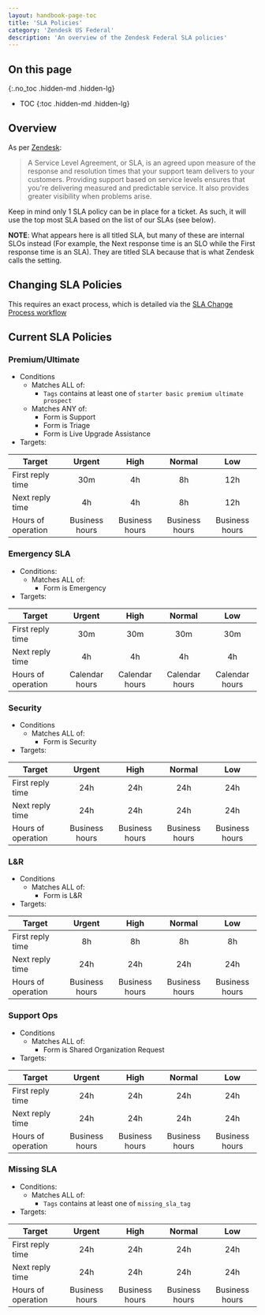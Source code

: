 ```yaml
---
layout: handbook-page-toc
title: 'SLA Policies'
category: 'Zendesk US Federal'
description: 'An overview of the Zendesk Federal SLA policies'
---
```


## On this page
{:.no_toc .hidden-md .hidden-lg}

- TOC
{:toc .hidden-md .hidden-lg}

## Overview

As per
[Zendesk](https://support.zendesk.com/hc/en-us/articles/204770038-Defining-and-using-SLA-policies):

> A Service Level Agreement, or SLA, is an agreed upon measure of the response
> and resolution times that your support team delivers to your customers.
> Providing support based on service levels ensures that you're delivering
> measured and predictable service. It also provides greater visibility when
> problems arise.

Keep in mind only 1 SLA policy can be in place for a ticket. As such, it will
use the top most SLA based on the list of our SLAs (see below).

**NOTE**: What appears here is all titled SLA, but many of these are internal
SLOs instead (For example, the Next response time is an SLO while the First response time is an SLA). They are titled SLA because that is what Zendesk calls the
setting.


## Changing SLA Policies

This requires an exact process, which is detailed via the
[SLA Change Process workflow](../workflows/sla_change_process.html)

## Current SLA Policies

### Premium/Ultimate

* Conditions
  * Matches ALL of:
    * `Tags` contains at least one of `starter basic premium ultimate prospect`
  * Matches ANY of:
    * Form is Support
    * Form is Triage
    * Form is Live Upgrade Assistance
* Targets:

| Target | Urgent | High | Normal | Low |
|--------|:------:|:----:|:------:|:---:|
| First reply time | 30m | 4h | 8h| 12h |
| Next reply time | 4h | 4h | 8h | 12h |
| Hours of operation | Business hours | Business hours | Business hours | Business hours |

### Emergency SLA

* Conditions:
  * Matches ALL of:
    * Form is Emergency
* Targets:

| Target | Urgent | High | Normal | Low |
|--------|:------:|:----:|:------:|:---:|
| First reply time | 30m | 30m | 30m| 30m |
| Next reply time | 4h | 4h | 4h | 4h |
| Hours of operation | Calendar hours | Calendar hours | Calendar hours | Calendar hours |

### Security

* Conditions
  * Matches ALL of:
    * Form is Security
* Targets:

| Target | Urgent | High | Normal | Low |
|--------|:------:|:----:|:------:|:---:|
| First reply time | 24h | 24h | 24h| 24h |
| Next reply time | 24h | 24h | 24h | 24h |
| Hours of operation | Business hours | Business hours | Business hours | Business hours |

### L&R

* Conditions
  * Matches ALL of:
    * Form is L&R
* Targets:

| Target | Urgent | High | Normal | Low |
|--------|:------:|:----:|:------:|:---:|
| First reply time | 8h | 8h | 8h| 8h |
| Next reply time | 24h | 24h | 24h | 24h |
| Hours of operation | Business hours | Business hours | Business hours | Business hours |

### Support Ops

* Conditions
  * Matches ALL of:
    * Form is Shared Organization Request
* Targets:

| Target | Urgent | High | Normal | Low |
|--------|:------:|:----:|:------:|:---:|
| First reply time | 24h | 24h | 24h| 24h |
| Next reply time | 24h | 24h | 24h | 24h |
| Hours of operation | Business hours | Business hours | Business hours | Business hours |

### Missing SLA

* Conditions:
  * Matches ALL of:
    * `Tags` contains at least one of `missing_sla_tag`
* Targets:

| Target | Urgent | High | Normal | Low |
|--------|:------:|:----:|:------:|:---:|
| First reply time | 24h | 24h | 24h| 24h |
| Next reply time | 24h | 24h | 24h | 24h |
| Hours of operation | Business hours | Business hours | Business hours | Business hours |

<!--

## Special Situations

There are special situations in which the SLA clock will not behave as we would
like. We have implemented custom solutions for these situations, as follows.

-->
